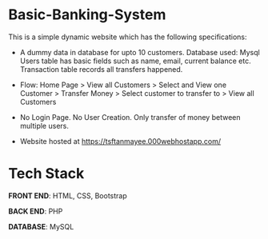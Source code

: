 # Basic-Banking-System

This is a simple dynamic website which has the following specifications:

 - A dummy data in database for upto 10 customers.
   Database used: Mysql 
   Users table has basic fields such as name, email, current balance etc. 
   Transaction table records all transfers happened.

-  Flow: Home Page > View all Customers > Select and View one Customer >
   Transfer Money > Select customer to transfer to > View all Customers
   
-  No Login Page. No User Creation. Only transfer of money between
   multiple users.
   
-  Website hosted at https://tsftanmayee.000webhostapp.com/

# Tech Stack
**FRONT END**: HTML, CSS, Bootstrap

**BACK END**: PHP

**DATABASE**: MySQL

